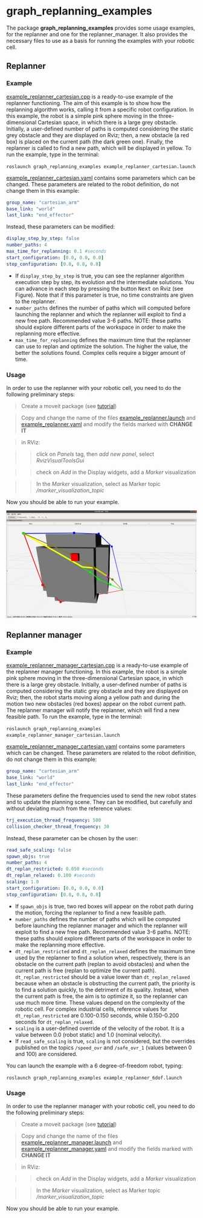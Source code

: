 # **graph_replanning_examples**
The package **graph_replanning_examples** provides some usage examples, for the replanner and one for the replanner_manager. It also provides the necessary files to use as a basis for running the examples with your robotic cell.

## **Replanner**
### **Example**
[example_replanner_cartesian.cpp](https://github.com/JRL-CARI-CNR-UNIBS/online_replanner/blob/master/graph_replanning_examples/src/example_replanner.cpp) is a ready-to-use example of the replanner functioning. The aim of this example is to show how the replanning algorithm works, calling it from a specific robot configuration. In this example, the robot is a simple pink sphere moving in the three-dimensional Cartesian space, in which there is a large grey obstacle. Initially, a user-defined number of paths is computed considering the static grey obstacle and they are displayed on Rviz; then, a new obstacle (a red box) is placed on the current path (the dark green one). Finally, the replanner is called to find a new path, which will be displayed in yellow.
To run the example, type in the terminal:

`roslaunch graph_replanning_examples example_replanner_cartesian.launch`

[example_replanner_cartesian.yaml](https://github.com/JRL-CARI-CNR-UNIBS/online_replanner/blob/master/graph_replanning_examples/config/example_replanner_cartesian.yaml) contains some parameters which can be changed.
These parameters are related to the robot definition, do not change them in this example:
```yaml
group_name: "cartesian_arm"
base_link: "world"
last_link: "end_effector"
```
Instead, these parameters can be modified:
```yaml
display_step_by_step: false
number_paths: 4
max_time_for_replanning: 0.1 #seconds
start_configuration: [0.0, 0.0, 0.0]
stop_configuration: [0.8, 0.8, 0.8]
```
- If `display_step_by_step` is true, you can see the replanner algorithm execution step by step, its evolution and the intermediate solutions. You can advance in each step by pressing the button <kbd>Next</kbd> on Rviz (see Figure). Note that if this parameter is true, no time constraints are given to the replanner.
- `number_paths` defines the number of paths which will computed before launching the replanner and which the replanner will exploit to find a new free path. Recommended value 3-6 paths. NOTE: these paths should explore different parts of the workspace in order to make the replanning more effective.
- `max_time_for_replanning` defines the maximum time that the replanner can use to replan and optimize the solution. The higher the value, the better the solutions found. Complex cells require a bigger amount of time.

### **Usage**
In order to use the replanner with your robotic cell, you need to do the following preliminary steps:

> Create a moveit package (see <a href="http://docs.ros.org/melodic/api/moveit_tutorials/html/doc/setup_assistant/setup_assistant_tutorial.html">tutorial</a>)

> Copy and change the name of the files [example_replanner.launch](https://github.com/JRL-CARI-CNR-UNIBS/online_replanner/blob/master/graph_replanning_examples/launch/example_replanner.launch) and [example_replanner.yaml](https://github.com/JRL-CARI-CNR-UNIBS/online_replanner/blob/master/graph_replanning_examples/config/example_replanner.yaml) and modify the fields marked with **CHANGE IT**

> in RViz:

>> click on *Panels* tag, then *add new panel*, select *RvizVisualToolsGui*

>> check on *Add* in the Display widgets, add a *Marker* visualization

>> In the *Marker* visualization, select as Marker topic */marker_visualization_topic*


Now you should be able to run your example.

![](https://github.com/JRL-CARI-CNR-UNIBS/online_replanner/blob/master/Documentation/example_replanner.png)

## **Replanner manager**
### **Example**
[example_replanner_manager_cartesian.cpp](https://github.com/JRL-CARI-CNR-UNIBS/online_replanner/blob/master/graph_replanning_examples/src/example_replanner_manager.cpp) is a ready-to-use example of the replanner manager functioning. In this example, the robot is a simple pink sphere moving in the three-dimensional Cartesian space, in which there is a large grey obstacle. Initially, a user-defined number of paths is computed considering the static grey obstacle and they are displayed on Rviz; then, the robot starts moving along a yellow path and during the motion two new obstacles (red boxes) appear on the robot current path. The replanner manager will notify the replanner, which will find a new feasible path.
To run the example, type in the terminal:

`roslaunch graph_replanning_examples example_replanner_manager_cartesian.launch`

[example_replanner_manager_cartesian.yaml](https://github.com/JRL-CARI-CNR-UNIBS/online_replanner/blob/master/graph_replanning_examples/config/example_replanner_manager_cartesian.yaml) contains some parameters which can be changed.
These parameters are related to the robot definition, do not change them in this example:
```yaml
group_name: "cartesian_arm"
base_link: "world"
last_link: "end_effector"
```
These parameters define the frequencies used to send the new robot states and to update the planning scene. They can be modified, but carefully and without deviating much from the reference values:
```yaml
trj_execution_thread_frequency: 500
collision_checker_thread_frequency: 30
```
Instead, these parameter can be chosen by the user:
```yaml
read_safe_scaling: false
spawn_objs: true
number_paths: 4
dt_replan_restricted: 0.050 #seconds
dt_replan_relaxed: 0.100 #seconds
scaling: 1.0
start_configuration: [0.0, 0.0, 0.0]
stop_configuration: [0.8, 0.8, 0.8]
```
- If `spawn_objs` is true, two red boxes will appear on the robot path during the motion, forcing the replanner to find a new feasible path.
- `number_paths` defines the number of paths which will be computed before launching the replanner manager and which the replanner will exploit to find a new free path. Recommended value 3-6 paths. NOTE: these paths should explore different parts of the workspace in order to make the replanning more effective.
- `dt_replan_restricted` and `dt_replan_relaxed` defines the maximum time used by the replanner to find a solution when, respectively, there is an obstacle on the current path (replan to avoid obstacles) and when the current path is free (replan to optimize the current path). `dt_replan_restricted` should be a value lower than `dt_replan_relaxed` because when an obstacle is obstructing the current path, the priority is to find a solution quickly, to the detriment of its quality. Instead, when the current path is free, the aim is to optimize it, so the replanner can use much more time. These values ​​depend on the complexity of the robotic cell. For complex industrial cells, reference values for `dt_replan_restricted` are 0.100-0.150 seconds, while 0.150-0.200 seconds for `dt_replan_relaxed`.
- `scaling` is a user-defined override of the velocity of the robot. It is a value between 0.0 (robot static) and 1.0 (nominal velocity).
- If `read_safe_scaling` is true, `scaling` is not considered, but the overrides published on the topics `/speed_ovr` and `/safe_ovr_1` (values between 0 and 100) are considered.

You can launch the example with a 6 degree-of-freedom robot, typing:

`roslaunch graph_replanning_examples example_replanner_6dof.launch`

### **Usage**
In order to use the replanner manager with your robotic cell, you need to do the following preliminary steps:

> Create a moveit package (see <a href="http://docs.ros.org/melodic/api/moveit_tutorials/html/doc/setup_assistant/setup_assistant_tutorial.html">tutorial</a>)

> Copy and change the name of the files [example_replanner_manager.launch](https://github.com/JRL-CARI-CNR-UNIBS/online_replanner/blob/master/graph_replanning_examples/launch/example_replanner_manager.launch) and [example_replanner_manager.yaml](https://github.com/JRL-CARI-CNR-UNIBS/online_replanner/blob/master/graph_replanning_examples/config/example_replanner_manager.yaml) and modify the fields marked with **CHANGE IT**

> in RViz:

>> check on *Add* in the Display widgets, add a *Marker* visualization

>> In the *Marker* visualization, select as Marker topic */marker_visualization_topic*


Now you should be able to run your example.
